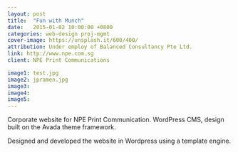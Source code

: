 ```yaml
---
layout: post
title:  "Fun with Munch"
date:   2015-01-02 10:00:00 +0800
categories: web-design proj-mgmt
cover-image: https://unsplash.it/600/400/
attribution: Under employ of Balanced Consultancy Pte Ltd.
link: http://www.npe.com.sg
client: NPE Print Communications

image1: test.jpg
image2: jpramen.jpg
image3:
image4:
image5:
---
```


Corporate website for NPE Print Communication. WordPress CMS, design built on the Avada theme framework.

Designed and developed the website in Wordpress using a template engine.